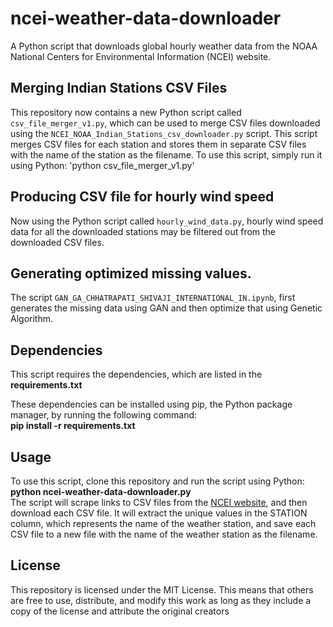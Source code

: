 # ncei-weather-data-downloader
A Python script that downloads global hourly weather data from the NOAA National Centers for Environmental Information (NCEI) website. 

## Merging Indian Stations CSV Files
This repository now contains a new Python script called `csv_file_merger_v1.py`, which can be used to merge CSV files downloaded using the `NCEI_NOAA_Indian_Stations_csv_downloader.py` script. This script merges CSV files for each station and stores them in separate CSV files with the name of the station as the filename. To use this script, simply run it using Python: 'python csv_file_merger_v1.py'

## Producing CSV file for hourly wind speed
Now using the Python script called `hourly_wind_data.py`, hourly wind speed data for all the downloaded stations may be filtered out from the downloaded CSV files.

## Generating optimized missing values.
The script `GAN_GA_CHHATRAPATI_SHIVAJI_INTERNATIONAL_IN.ipynb`, first generates the missing data using GAN and then optimize that using Genetic Algorithm.

## Dependencies
This script requires the dependencies, which are listed in the __requirements.txt__ 

These dependencies can be installed using pip, the Python package manager, by running the following command:<br>
__pip install -r requirements.txt__

## Usage
To use this script, clone this repository and run the script using Python:<br>
__python ncei-weather-data-downloader.py__
<br> The script will scrape links to CSV files from the [NCEI website](https://www.ncei.noaa.gov/data/global-hourly/access/2022/), and then download each CSV file. It will extract the unique values in the STATION column, which represents the name of the weather station, and save each CSV file to a new file with the name of the weather station as the filename.

## License
This repository is licensed under the MIT License. This means that others are free to use, distribute, and modify this work as long as they include a copy of the license and attribute the original creators
